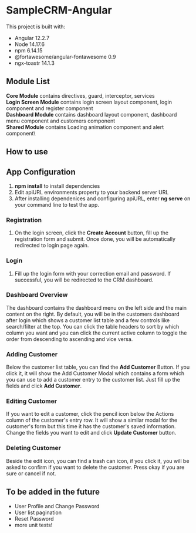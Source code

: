 # SampleCRM-Angular
This project is built with:
- Angular 12.2.7
- Node 14.17.6
- npm 6.14.15
- @fortawesome/angular-fontawesome 0.9
- ngx-toastr 14.1.3

## Module List 
**Core Module** contains directives, guard, interceptor, services\
**Login Screen Module** contains login screen layout component, login component and register component \
**Dashboard Module** contains dashboard layout component, dashboard menu component and customers component\
**Shared Module** contains Loading animation component and alert component\




## How to use

## App Configuration 
1. **npm install** to install dependencies
2. Edit apiURL environments property to your backend server URL
3. After installing dependenices and configuring apiURL, enter **ng serve** on your command line to test the app.

### Registration
1. On the login screen, click the **Create Account** button, fill up the registration form and submit. Once done, you will be automatically redirected to login page again.

### Login
1. Fill up the login form with your correction email and password. If successful, you will be redirected to the CRM dashboard. 

### Dashboard Overview
The dashboard contains the dashboard menu on the left side and the main content on the right. By default, you will be in the customers dashboard after login which shows a customer list table and a few controls like search/filter at the top. You can click the table headers to sort by which column you want and you can click the current active column to toggle the order from descending to ascending and vice versa.

### Adding Customer
Below the customer list table, you can find the **Add Customer** Button. If you click it, it will show the Add Customer Modal which contains a form which you can use to add a customer entry to the customer list. Just fill up the fields and click **Add Customer**.

### Editing Customer
If you want to edit a customer, click the pencil icon below the Actions column of the customer's entry row. It will show a similar modal for the customer's form but this time it has the customer's saved information. Change the fields you want to edit and click **Update Customer** button.

### Deleting Customer 
Beside the edit icon, you can find a trash can icon, if you click it, you will be asked to confirm if you want to delete the customer. Press okay if you are sure or cancel if not.



## To be added in the future
- User Profile and Change Password
- User list pagination
- Reset Password
- more unit tests!
